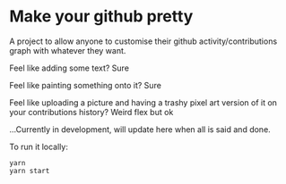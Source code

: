 # Make your github pretty

A project to allow anyone to customise their github activity/contributions graph with whatever they want.

Feel like adding some text? Sure

Feel like painting something onto it? Sure

Feel like uploading a picture and having a trashy pixel art version of it on your contributions history? Weird flex but ok

...Currently in development, will update here when all is said and done.

To run it locally:
```
yarn
yarn start
```